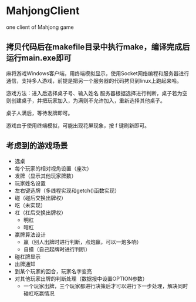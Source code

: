 # MahjongClient
one client of Mahjong game

## 拷贝代码后在makefile目录中执行make，编译完成后运行main.exe即可

麻将游戏Windows客户端，用终端模拟显示，使用Socket网络编程和服务器进行通信，支持多人游戏，前提是把另一个服务器的代码拷贝到linux上跑起来哈。

游戏方法：进入后选择桌子号、输入姓名
服务器根据选择进行判断，桌子若为空则创建桌子，并把玩家加入，为满则不允许加入，重新选择其他桌子。

桌子人满后，等待发牌即可。

游戏由于使用终端模拟，可能出现花屏现象，按 f 键刷新即可。


## 考虑到的游戏场景
- 选桌
- 每个玩家的相对视角设置（座次）
- 发牌（显示其他玩家牌数）
- 玩家姓名设置
- 左右键选牌（多线程实现和getch()函数实现）
- 碰（碰后交换出牌权）
- 吃（未实现）
- 杠（杠后交换出牌权）
  - 明杠
  - 暗杠
- 赢牌算法设计
  - 赢（别人出牌时进行判断，点炮赢，可以一炮多响）
  - 自摸（自己起牌时进行判断）
- 碰杠牌显示
- 出牌通知
- 到某个玩家的回合，玩家名字变亮
- 对其他玩家出牌的判断处理（数据报中设置OPTION参数）
  - 一个玩家出牌，三个玩家都进行决策后才可以进行下一步处理，解决同时碰杠吃赢情况
